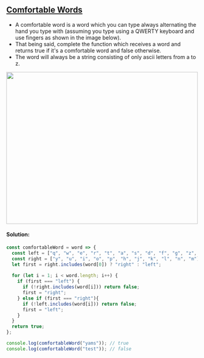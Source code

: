 ## [Comfortable Words](https://www.codewars.com/kata/56684677dc75e3de2500002b)

- A comfortable word is a word which you can type always alternating the hand you type with (assuming you type using a QWERTY keyboard and use fingers as shown in the image below).
- That being said, complete the function which receives a word and returns true if it's a comfortable word and false otherwise.
- The word will always be a string consisting of only ascii letters from a to z.
<img src="https://i.imgur.com/1I7Uuc5.jpeg" width='100%' height="400px" />

#### Solution:

```js
const comfortableWord = word => {
  const left = ["q", "w", "e", "r", "t", "a", "s", "d", "f", "g", "z", "x", "c", "v", "b"];
  const right = ["y", "u", "i", "o", "p", "h", "j", "k", "l", "n", "m"];
  let first = right.includes(word[0]) ? "right" : "left";
  
  for (let i = 1; i < word.length; i++) {
    if (first === "left") {
      if (!right.includes(word[i])) return false;
      first = "right";
    } else if (first === "right"){
      if (!left.includes(word[i])) return false;
      first = "left";
    }
  }
  return true;
};

console.log(comfortableWord("yams")); // true
console.log(comfortableWord("test")); // false
```